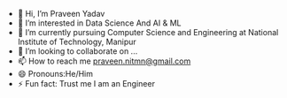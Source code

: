 - 👋 Hi, I’m Praveen Yadav
- 👀 I’m interested in Data Science And AI & ML
- 🌱 I’m currently pursuing Computer Science and Engineering at National Institute of Technology, Manipur
- 💞️ I’m looking to collaborate on ...
- 📫 How to reach me praveen.nitmn@gmail.com
- 😄 Pronouns:He/Him
- ⚡ Fun fact: Trust me I am an Engineer

<!---
eryadavpraveen/eryadavpraveen is a ✨ special ✨ repository because its `README.md` (this file) appears on your GitHub profile.
You can click the Preview link to take a look at your changes.
--->
